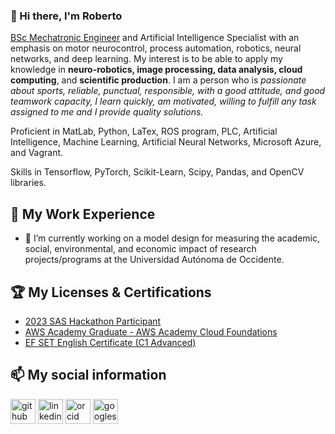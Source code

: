 ### 🙉 Hi there, I'm Roberto

[BSc Mechatronic Engineer](https://drive.google.com/file/d/1np8uE5l2QnVayfb2_UzNASRnShXMJnda/view?usp=sharing) and Artificial Intelligence Specialist with an emphasis on motor neurocontrol, process automation, robotics, neural networks, and deep learning. My interest is to be able to apply my knowledge in **neuro-robotics, image processing, data analysis, cloud computing**, and **scientific production**. I am a person who is *passionate about sports, reliable, punctual, responsible, with a good attitude, and good teamwork capacity, I learn quickly, am motivated, willing to fulfill any task assigned to me and I provide quality solutions.*

Proficient in MatLab, Python, LaTex, ROS program, PLC, Artificial Intelligence, Machine Learning, Artificial Neural Networks, Microsoft Azure, and Vagrant.

Skills in Tensorflow, PyTorch, Scikit-Learn, Scipy, Pandas, and OpenCV libraries.

## 🚀 My Work Experience

- 🔭 I’m currently working on a model design for measuring the academic, social, environmental, and economic impact of research projects/programs at the Universidad Autónoma de Occidente. 

## 🏆 My Licenses & Certifications

- [2023 SAS Hackathon Participant](https://www.credly.com/earner/earned/badge/3d649a83-346a-47d3-bf15-2e01da8a6b06)
- [AWS Academy Graduate - AWS Academy Cloud Foundations](https://www.credly.com/earner/earned/badge/69c8a396-b233-4d4f-a3ff-970b617838e7)
- [EF SET English Certificate (C1 Advanced)](https://www.efset.org/cert/eLRCFb)

## 📫 My social information
[<img src='https://cdn.jsdelivr.net/npm/simple-icons@3.0.1/icons/github.svg' alt='github' height='40'>](https://github.com/Robertto48) [<img src='https://cdn.jsdelivr.net/npm/simple-icons@3.0.1/icons/linkedin.svg' alt='linkedin' height='40'>](https://www.linkedin.com/in/https://www.linkedin.com/in/roberto-jos%C3%A9-guerrero-criollo-4b008a12b//)  [<img src='https://cdn.jsdelivr.net/npm/simple-icons@3.0.1/icons/orcid.svg' alt='orcid' height='40'>](https://orcid.org/0000-0003-4760-4410)  [<img src='https://cdn.jsdelivr.net/npm/simple-icons@3.0.1/icons/googlescholar.svg' alt='googlescholar' height='40'>](https://scholar.google.com/citations?hl=es&user=SfBzugsAAAAJ)  




